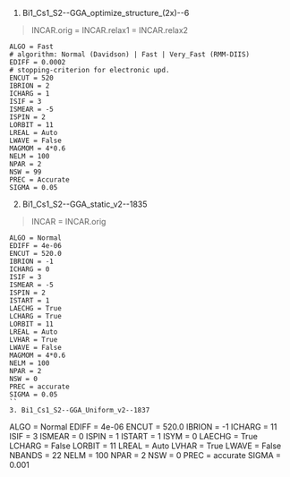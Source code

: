 1. Bi1_Cs1_S2--GGA_optimize_structure_(2x)--6

> INCAR.orig = INCAR.relax1 = INCAR.relax2

```
ALGO = Fast
# algorithm: Normal (Davidson) | Fast | Very_Fast (RMM-DIIS)
EDIFF = 0.0002
# stopping-criterion for electronic upd.
ENCUT = 520
IBRION = 2
ICHARG = 1
ISIF = 3
ISMEAR = -5
ISPIN = 2
LORBIT = 11
LREAL = Auto
LWAVE = False
MAGMOM = 4*0.6
NELM = 100
NPAR = 2
NSW = 99
PREC = Accurate
SIGMA = 0.05
```

2. Bi1_Cs1_S2--GGA_static_v2--1835

> INCAR = INCAR.orig

```
ALGO = Normal
EDIFF = 4e-06
ENCUT = 520.0
IBRION = -1
ICHARG = 0
ISIF = 3
ISMEAR = -5
ISPIN = 2
ISTART = 1
LAECHG = True
LCHARG = True
LORBIT = 11
LREAL = Auto
LVHAR = True
LWAVE = False
MAGMOM = 4*0.6
NELM = 100
NPAR = 2
NSW = 0
PREC = accurate
SIGMA = 0.05
``
3. Bi1_Cs1_S2--GGA_Uniform_v2--1837

```
ALGO = Normal
EDIFF = 4e-06
ENCUT = 520.0
IBRION = -1
ICHARG = 11
ISIF = 3
ISMEAR = 0
ISPIN = 1
ISTART = 1
ISYM = 0
LAECHG = True
LCHARG = False
LORBIT = 11
LREAL = Auto
LVHAR = True
LWAVE = False
NBANDS = 22
NELM = 100
NPAR = 2
NSW = 0
PREC = accurate
SIGMA = 0.001
```
